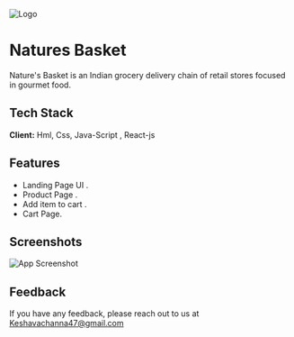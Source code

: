 
![Logo](https://www.naturesbasket.co.in/Images/logosnew.png?v=2)


# Natures Basket 

Nature's Basket is an Indian grocery delivery chain of retail stores focused in gourmet food.


## Tech Stack

**Client:** Hml, Css, Java-Script , React-js 




## Features

- Landing Page UI .
- Product Page  .
- Add item to cart .
- Cart Page.


## Screenshots

![App Screenshot](https://i.ibb.co/JKrf4Gc/natures-basket.png)



## Feedback

If you have any feedback, please reach out to us at Keshavachanna47@gmail.com

